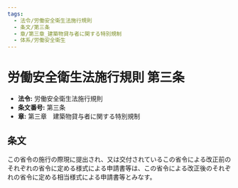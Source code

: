 ```yaml
---
tags:
  - 法令/労働安全衛生法施行規則
  - 条文/第三条
  - 章/第三章_建築物貸与者に関する特別規制
  - 体系/労働安全衛生
---
```

# 労働安全衛生法施行規則 第三条

- **法令:** 労働安全衛生法施行規則
- **条文番号:** 第三条
- **章:** 第三章　建築物貸与者に関する特別規制

## 条文
この省令の施行の際現に提出され、又は交付されているこの省令による改正前のそれぞれの省令に定める様式による申請書等は、この省令による改正後のそれぞれの省令に定める相当様式による申請書等とみなす。

